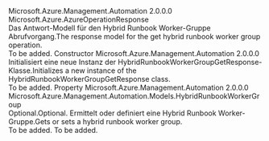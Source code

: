 <Type Name="HybridRunbookWorkerGroupGetResponse" FullName="Microsoft.Azure.Management.Automation.Models.HybridRunbookWorkerGroupGetResponse">
  <TypeSignature Language="C#" Value="public class HybridRunbookWorkerGroupGetResponse : Microsoft.Azure.AzureOperationResponse" />
  <TypeSignature Language="ILAsm" Value=".class public auto ansi beforefieldinit HybridRunbookWorkerGroupGetResponse extends Microsoft.Azure.AzureOperationResponse" />
  <TypeSignature Language="DocId" Value="T:Microsoft.Azure.Management.Automation.Models.HybridRunbookWorkerGroupGetResponse" />
  <TypeSignature Language="VB.NET" Value="Public Class HybridRunbookWorkerGroupGetResponse&#xA;Inherits AzureOperationResponse" />
  <TypeSignature Language="F#" Value="type HybridRunbookWorkerGroupGetResponse = class&#xA;    inherit AzureOperationResponse" />
  <AssemblyInfo>
    <AssemblyName>Microsoft.Azure.Management.Automation</AssemblyName>
    <AssemblyVersion>2.0.0.0</AssemblyVersion>
  </AssemblyInfo>
  <Base>
    <BaseTypeName>Microsoft.Azure.AzureOperationResponse</BaseTypeName>
  </Base>
  <Interfaces />
  <Docs>
    <summary>
            <span data-ttu-id="fa68a-101">Das Antwort-Modell für den Hybrid Runbook Worker-Gruppe Abrufvorgang.</span><span class="sxs-lookup"><span data-stu-id="fa68a-101">The response model for the get hybrid runbook worker group operation.</span></span>
            </summary>
    <remarks>To be added.</remarks>
  </Docs>
  <Members>
    <Member MemberName=".ctor">
      <MemberSignature Language="C#" Value="public HybridRunbookWorkerGroupGetResponse ();" />
      <MemberSignature Language="ILAsm" Value=".method public hidebysig specialname rtspecialname instance void .ctor() cil managed" />
      <MemberSignature Language="DocId" Value="M:Microsoft.Azure.Management.Automation.Models.HybridRunbookWorkerGroupGetResponse.#ctor" />
      <MemberSignature Language="VB.NET" Value="Public Sub New ()" />
      <MemberType>Constructor</MemberType>
      <AssemblyInfo>
        <AssemblyName>Microsoft.Azure.Management.Automation</AssemblyName>
        <AssemblyVersion>2.0.0.0</AssemblyVersion>
      </AssemblyInfo>
      <Parameters />
      <Docs>
        <summary>
            <span data-ttu-id="fa68a-102">Initialisiert eine neue Instanz der HybridRunbookWorkerGroupGetResponse-Klasse.</span><span class="sxs-lookup"><span data-stu-id="fa68a-102">Initializes a new instance of the HybridRunbookWorkerGroupGetResponse class.</span></span>
            </summary>
        <remarks>To be added.</remarks>
      </Docs>
    </Member>
    <Member MemberName="HybridRunbookWorkerGroup">
      <MemberSignature Language="C#" Value="public Microsoft.Azure.Management.Automation.Models.HybridRunbookWorkerGroup HybridRunbookWorkerGroup { get; set; }" />
      <MemberSignature Language="ILAsm" Value=".property instance class Microsoft.Azure.Management.Automation.Models.HybridRunbookWorkerGroup HybridRunbookWorkerGroup" />
      <MemberSignature Language="DocId" Value="P:Microsoft.Azure.Management.Automation.Models.HybridRunbookWorkerGroupGetResponse.HybridRunbookWorkerGroup" />
      <MemberSignature Language="VB.NET" Value="Public Property HybridRunbookWorkerGroup As HybridRunbookWorkerGroup" />
      <MemberSignature Language="F#" Value="member this.HybridRunbookWorkerGroup : Microsoft.Azure.Management.Automation.Models.HybridRunbookWorkerGroup with get, set" Usage="Microsoft.Azure.Management.Automation.Models.HybridRunbookWorkerGroupGetResponse.HybridRunbookWorkerGroup" />
      <MemberType>Property</MemberType>
      <AssemblyInfo>
        <AssemblyName>Microsoft.Azure.Management.Automation</AssemblyName>
        <AssemblyVersion>2.0.0.0</AssemblyVersion>
      </AssemblyInfo>
      <ReturnValue>
        <ReturnType>Microsoft.Azure.Management.Automation.Models.HybridRunbookWorkerGroup</ReturnType>
      </ReturnValue>
      <Docs>
        <summary>
            <span data-ttu-id="fa68a-103">Optional.</span><span class="sxs-lookup"><span data-stu-id="fa68a-103">Optional.</span></span> <span data-ttu-id="fa68a-104">Ermittelt oder definiert eine Hybrid Runbook Worker-Gruppe.</span><span class="sxs-lookup"><span data-stu-id="fa68a-104">Gets or sets a hybrid runbook worker group.</span></span>
            </summary>
        <value>To be added.</value>
        <remarks>To be added.</remarks>
      </Docs>
    </Member>
  </Members>
</Type>